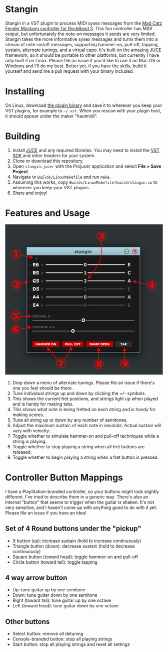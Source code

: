 # Stangin

Stangin in a VST plugin to process MIDI sysex messages from the 
[Mad Catz Fender Mustang controller for RockBand 3](https://en.wikipedia.org/wiki/Rock_Band_3#Guitar_and_bass).
This fun controller has MIDI output, but unfortunately the note-on messages it sends are very limited. 
Stangin takes the more informative sysex messages and turns them into a stream of note-on/off messages, 
supporting hammer-on, pull-off, tapping, sustain, alternate tunings, and a virtual capo. 
It's built on the amazing [JUCE](https://www.juce.com/) framework, so it should be portable to other
platforms, but currently I have only built it on Linux. Please file an issue if you'd like to use it on 
Mac OS or Windows and I'll do my best. Better yet, if you have the skills, build it yourself and send me 
a pull request with your binary included.

# Installing

On Linux, download [the plugin binary](https://github.com/jessecrossen/vst-stangin/raw/master/vst/stangin.so)
and save it to wherever you keep your VST plugins, for example to `~/.vst`. When you rescan with your plugin
host, it should appear under the maker "hautmidi".

# Building

1. Install [JUCE](https://www.juce.com/get-juce) and any required libraries. You may need to install the [VST SDK](https://www.juce.com/doc/tutorial_create_projucer_basic_plugin) and other headers for your system.
2. Clone or download this repository.
3. Open `stangin.jucer` with the Projucer application and select **File > Save Project**.
4. Navigate to `Builds/LinuxMakefile` and run `make`.
5. Assuming this works, copy `Builds/LinuxMakefile/build/stangin.so` to wherever you keep your VST plugins.
6. Share and enjoy!

# Features and Usage

![Screenshot of Stangin](screenshot.png)

1. Drop down a menu of alternate tunings. Please file an issue if there's one you feel should be there.
2. Tune individual strings up and down by clicking the +/- symbols.
3. This shows the current fret positions, and strings light up when played and is handy for making tabs.
4. This shows what note is being fretted on each string and is handy for making scores.
5. Tune all string up or down by any number of semitones.
6. Adjust the maximum sustain of each note in seconds. Actual sustain will vary with velocity.
7. Toggle whether to simulate hammer-on and pull-off techniques while a string is playing.
8. Toggle whether to stop playing a string when all fret buttons are released.
9. Toggle whether to begin playing a string when a fret button is pressed.

# Controller Button Mappings

I have a PlayStation-branded controller, so your buttons might look slightly different. I've tried to 
describe them in a generic way. There's also an internal "button" that seems to trigger when the guitar is shaken. It's not very sensitive, 
and I haven't come up with anything good to do with it yet. Please file an issue if you have an idea!

## Set of 4 Round buttons under the "pickup"
* X button (up): increase sustain (hold to increase continuously)
* Triangle button (down): decrease sustain (hold to decrease continuously)
* Square button (toward head): toggle hammer-on and pull-off
* Circle button (toward tail): toggle tapping

## 4 way arrow button
* Up: tune guitar up by one semitone
* Down: tune guitar down by one semitone
* Right (toward tail): tune guitar up by one octave
* Left (toward head): tune guitar down by one octave

## Other buttons
* Select button: remove all detuning
* Console-branded button: stop all playing strings
* Start button: stop all playing strings and reset all settings
